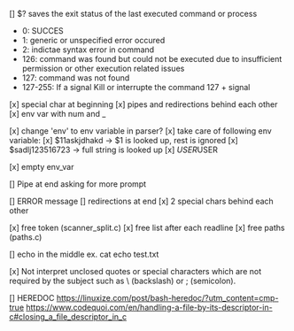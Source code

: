 
[] $?
saves the exit status of the last executed command or process
- 0: SUCCES
- 1: generic or unspecified error occured
- 2: indictae syntax error in command
- 126: command was found but could not be executed due to insufficient permission or other execution related issues
- 127: command was not found
- 127-255: If a signal Kill or interrupte the command 127 + signal

[x] special char at beginning
[x] pipes and redirections behind each other
[x] env var with num and _

[x] change 'env' to env variable in parser?
[x] take care of following env variable:
	[x] $11askjdhakd -> $1 is looked up, rest is ignored
	[x] $sadlj123516723 -> full string is looked up
	[x] $USER$USER

[x] empty env_var

[] Pipe at end asking for more prompt

[] ERROR message
	[] redirections at end
	[x] 2 special chars behind each other

[x] free token (scanner_split.c)
[x] free list after each readline
[x] free paths (paths.c)

[] echo in the middle
	ex. cat echo test.txt

[x] Not interpret unclosed quotes or special characters which are not required by the subject such as \ (backslash) or ; (semicolon).

[] HEREDOC
	https://linuxize.com/post/bash-heredoc/?utm_content=cmp-true
	https://www.codequoi.com/en/handling-a-file-by-its-descriptor-in-c#closing_a_file_descriptor_in_c

